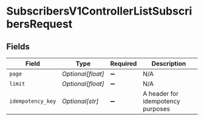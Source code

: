 # SubscribersV1ControllerListSubscribersRequest


## Fields

| Field                             | Type                              | Required                          | Description                       |
| --------------------------------- | --------------------------------- | --------------------------------- | --------------------------------- |
| `page`                            | *Optional[float]*                 | :heavy_minus_sign:                | N/A                               |
| `limit`                           | *Optional[float]*                 | :heavy_minus_sign:                | N/A                               |
| `idempotency_key`                 | *Optional[str]*                   | :heavy_minus_sign:                | A header for idempotency purposes |